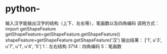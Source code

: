 # python-
输入汉字能输出汉字的结构（上下、左右等），笔画数以及四角编码
调用方式：
import getShapeFeature
getShapeFeature=getShapeFeature.getShapeFeature()
shapeFeature=getShapeFeature.getShapeFeature('汉')
输出结果：
['1', u'3', u'7', u'1', u'4', '5']
1：左右结构
3714：四角编码
5：笔画数
